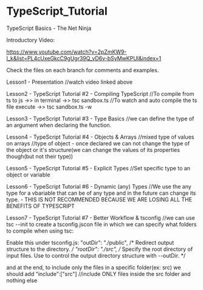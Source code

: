 # TypeScript_Tutorial
TypeScript Basics - The Net Ninja

Introductory Video:

https://www.youtube.com/watch?v=2pZmKW9-I_k&list=PL4cUxeGkcC9gUgr39Q_yD6v-bSyMwKPUI&index=1

Check the files on each branch for comments and examples.

Lesson1 - Presentation
//watch video linked above

Lesson2 - TypeScript Tutorial #2 - Compiling TypeScript
//To compile from ts to js ->> in terminal ->> tsc sandbox.ts
//To watch and auto compile the ts file execute ->> tsc sandbox.ts -w

Lesson3 - TypeScript Tutorial #3 - Type Basics
//we can define the type of an argument when declaring the function.

Lesson4 - TypeScript Tutorial #4 - Objects & Arrays
//mixed type of values on arrays
//type of object - once declared we can not change the type of the object or it's structure(we can change the values of its properties though(but not their type))

Lesson5 - TypeScript Tutorial #5 - Explicit Types
//Set specific type to an object or variable

Lesson6 - TypeScript Tutorial #6 - Dynamic (any) Types
//We use the any type for a vbariable that can be of any type and in the future can change its type. - THIS IS NOT RECOMMENDED BECAUSE WE ARE LOSING ALL THE BENEFITS OF TYPESCRIPT

Lesson7 - TypeScript Tutorial #7 - Better Workflow & tsconfig
//we can use tsc --init to create a tsconfig.jscon file in which we can specify what folders to compile when using tsc:    

Enable this under tsconfig.js:
"outDir": "./public",    /* Redirect output structure to the directory. */
"rootDir": "./src",      /* Specify the root directory of input files. Use to control the output directory structure with --outDir. */

and at the end, to include only the files in a specific folder(ex: src) we should add
"include":["src"] //include ONLY files inside the src folder and nothing else

